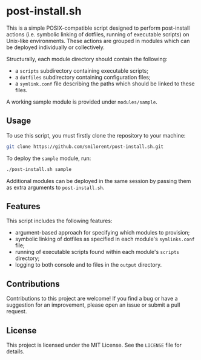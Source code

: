 # post-install.sh

This is a simple POSIX-compatible script designed to perform post-install actions (i.e. symbolic linking of dotfiles, running of executable scripts) on Unix-like environments. These actions are grouped in modules which can be deployed individually or collectively.

Structurally, each module directory should contain the following:
- a `scripts` subdirectory containing executable scripts;
- a `dotfiles` subdirectory containing configuration files;
- a `symlink.conf` file describing the paths which should be linked to these files.

A working sample module is provided under `modules/sample`.

## Usage

To use this script, you must firstly clone the repository to your machine:

```bash
git clone https://github.com/smilorent/post-install.sh.git
```

To deploy the `sample` module, run:

```bash
./post-install.sh sample
```

Additional modules can be deployed in the same session by passing them as extra arguments to `post-install.sh`.

## Features

This script includes the following features:

- argument-based approach for specifying which modules to provision;
- symbolic linking of dotfiles as specified in each module's `symlinks.conf` file;
- running of executable scripts found within each module's `scripts` directory;
- logging to both console and to files in the `output` directory.

## Contributions

Contributions to this project are welcome! If you find a bug or have a suggestion for an improvement, please open an issue or submit a pull request.

## License

This project is licensed under the MIT License. See the `LICENSE` file for details.
